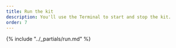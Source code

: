 ```yaml
---
title: Run the kit
description: You'll use the Terminal to start and stop the kit.
order: 7
---
```


{% include "../_partials/run.md" %}
